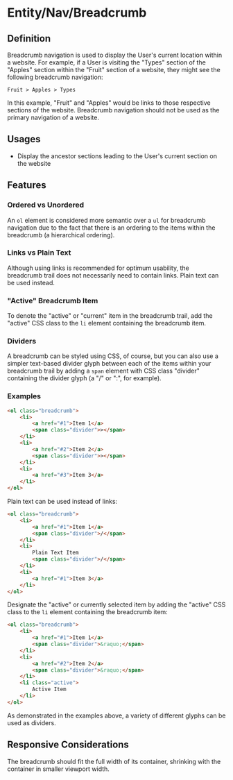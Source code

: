 # Entity/Nav/Breadcrumb

## Definition

Breadcrumb navigation is used to display the User's current location within a website. For example, if a User is
visiting the "Types" section of the "Apples" section within the "Fruit" section of a website, they might see the 
following breadcrumb navigation:

``
Fruit > Apples > Types
``

In this example, "Fruit" and "Apples" would be links to those respective sections of the website. Breadcrumb navigation
should not be used as the primary navigation of a website.

## Usages

* Display the ancestor sections leading to the User's current section on the website

## Features

### Ordered vs Unordered

An `ol` element is considered more semantic over a `ul` for breadcrumb navigation due to the fact that there is an
ordering to the items within the breadcrumb (a hierarchical ordering).

### Links vs Plain Text

Although using links is recommended for optimum usability, the breadcrumb trail does not necessarily need to contain
links. Plain text can be used instead.

### "Active" Breadcrumb Item

To denote the "active" or "current" item in the breadcrumb trail, add the "active" CSS class to the `li` element
containing the breadcrumb item.

### Dividers

A breadcrumb can be styled using CSS, of course, but you can also use a simpler text-based divider glyph between
each of the items within your breadcrumb trail by adding a `span` element with CSS class "divider" containing the
divider glyph (a "/" or ":", for example).

### Examples

```html
<ol class="breadcrumb">
    <li>
        <a href="#1">Item 1</a>
        <span class="divider">></span>
    </li>
    <li>
        <a href="#2">Item 2</a>
        <span class="divider">></span>
    </li>
    <li>
        <a href="#3">Item 3</a>
    </li>
</ol>
```

Plain text can be used instead of links:

```html
<ol class="breadcrumb">
    <li>
        <a href="#1">Item 1</a>
        <span class="divider">/</span>
    </li>
    <li>
        Plain Text Item
        <span class="divider">/</span>
    </li>
    <li>
        <a href="#1">Item 3</a>
    </li>
</ol>
```

Designate the "active" or currently selected item by adding the "active" CSS class to the `li` element
containing the breadcrumb item:

```html
<ol class="breadcrumb">
    <li>
        <a href="#1">Item 1</a>
        <span class="divider">&raquo;</span>
    </li>
    <li>
        <a href="#2">Item 2</a>
        <span class="divider">&raquo;</span>
    </li>
    <li class="active">
        Active Item
    </li>
</ol>
```

As demonstrated in the examples above, a variety of different glyphs can be used as dividers.

## Responsive Considerations

The breadcrumb should fit the full width of its container, shrinking with the container in smaller viewport width.